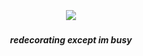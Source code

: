 
⠀⠀
⠀⠀⠀⠀
##### <p align="center">![](https://komarev.com/ghpvc/?username=trody&color=e28c36&label=oomf-in-laws&style=flat)</p>
##### <p align="center">redecorating except im busy</p>
⠀⠀
⠀⠀
